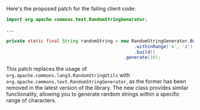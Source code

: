 Here's the proposed patch for the failing client code:
```java
import org.apache.commons.text.RandomStringGenerator;

...

private static final String randomString = new RandomStringGenerator.Builder()
                                                .withinRange('a', 'z')
                                                .build()
                                            .generate(10);
```
This patch replaces the usage of `org.apache.commons.lang3.RandomStringUtils` with `org.apache.commons.text.RandomStringGenerator`, as the former has been removed in the latest version of the library. The new class provides similar functionality, allowing you to generate random strings within a specific range of characters.